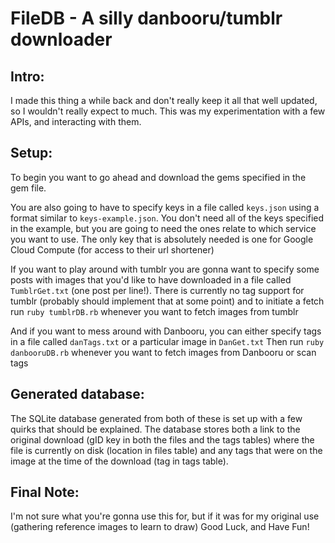 # **FileDB - A silly danbooru/tumblr downloader**

## Intro:
I made this thing a while back and don't really keep it all that well updated, so I wouldn't really expect to much. This was  my experimentation with a few APIs, and interacting with them.

## Setup:
To begin you want to go ahead and download the gems specified in the gem file.

You are also going to have to specify keys in a file called `keys.json` using a format similar to `keys-example.json`. You don't need all of the keys specified in the example, but you are going to need the ones relate to which service you want to use. The only key that is absolutely needed is one for Google Cloud Compute (for access to their url shortener)

If you want to play around with tumblr you are gonna want to specify some posts with images that you'd like to have downloaded in a file called `TumblrGet.txt` (one post per line!). There is currently no tag support for tumblr (probably should implement that at some point) and to initiate a fetch run `ruby tumblrDB.rb` whenever you want to fetch images from tumblr

And if you want to mess around with Danbooru, you can either specify tags in a file called `danTags.txt` or a particular image in `DanGet.txt` Then run `ruby danbooruDB.rb` whenever you want to fetch images from Danbooru or scan tags

## Generated database:
The SQLite database generated from both of these is set up with a few quirks that should be explained. The database stores both a link to the original download (gID key in both the files and the tags tables) where the file is currently on disk (location in files table) and any tags that were on the image at the time of the download (tag in tags table).

## Final Note:
I'm not sure what you're gonna use this for, but if it was for my original use (gathering reference images to learn to draw) Good Luck, and Have Fun!
